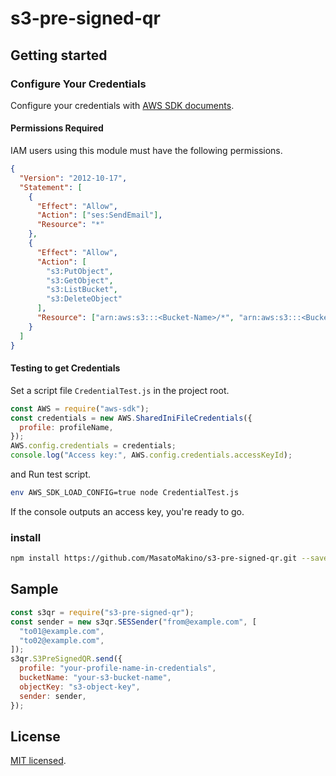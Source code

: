 # s3-pre-signed-qr

## Getting started

### Configure Your Credentials

Configure your credentials with [AWS SDK documents](https://docs.aws.amazon.com/sdk-for-javascript/v2/developer-guide/getting-started-nodejs.html#getting-started-nodejs-credentials).

#### Permissions Required

IAM users using this module must have the following permissions.

```json
{
  "Version": "2012-10-17",
  "Statement": [
    {
      "Effect": "Allow",
      "Action": ["ses:SendEmail"],
      "Resource": "*"
    },
    {
      "Effect": "Allow",
      "Action": [
        "s3:PutObject",
        "s3:GetObject",
        "s3:ListBucket",
        "s3:DeleteObject"
      ],
      "Resource": ["arn:aws:s3:::<Bucket-Name>/*", "arn:aws:s3:::<Bucket-Name>"]
    }
  ]
}
```

#### Testing to get Credentials

Set a script file `CredentialTest.js` in the project root.

```js
const AWS = require("aws-sdk");
const credentials = new AWS.SharedIniFileCredentials({
  profile: profileName,
});
AWS.config.credentials = credentials;
console.log("Access key:", AWS.config.credentials.accessKeyId);
```

and Run test script.

```zsh
env AWS_SDK_LOAD_CONFIG=true node CredentialTest.js
```

If the console outputs an access key, you're ready to go.

### install

```bash
npm install https://github.com/MasatoMakino/s3-pre-signed-qr.git --save-dev
```

## Sample

```js
const s3qr = require("s3-pre-signed-qr");
const sender = new s3qr.SESSender("from@example.com", [
  "to01@example.com",
  "to02@example.com",
]);
s3qr.S3PreSignedQR.send({
  profile: "your-profile-name-in-credentials",
  bucketName: "your-s3-bucket-name",
  objectKey: "s3-object-key",
  sender: sender,
});
```

## License

[MIT licensed](LICENSE).
